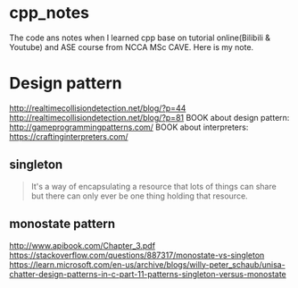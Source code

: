 # cpp_notes
The code ans notes when I learned cpp base on tutorial online(Bilibili &amp; Youtube) and ASE course from NCCA MSc CAVE. Here is my note.

# Design pattern
http://realtimecollisiondetection.net/blog/?p=44
http://realtimecollisiondetection.net/blog/?p=81
BOOK about design pattern: http://gameprogrammingpatterns.com/
BOOK about interpreters: https://craftinginterpreters.com/

## singleton
> It's a way of encapsulating a resource that lots of things can share but there can only ever be one thing holding that resource.


## monostate pattern
http://www.apibook.com/Chapter_3.pdf
https://stackoverflow.com/questions/887317/monostate-vs-singleton
https://learn.microsoft.com/en-us/archive/blogs/willy-peter_schaub/unisa-chatter-design-patterns-in-c-part-11-patterns-singleton-versus-monostate

>
